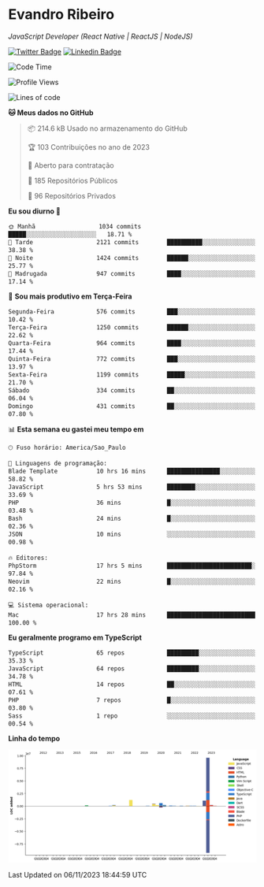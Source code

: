 # Evandro **Ribeiro**

*JavaScript Developer (React Native | ReactJS | NodeJS)*

[![Twitter Badge](https://img.shields.io/badge/-@ribeiroevandro-201B2D?style=flat-square&labelColor=201B2D&logo=twitter&logoColor=white&link=https://twitter.com/ribeiroevandro)](https://twitter.com/ribeiroevandro) 
[![Linkedin Badge](https://img.shields.io/badge/-Evandro%20Ribeiro-201B2D?style=flat-square&logo=Linkedin&logoColor=white&link=https://www.linkedin.com/in/ribeiroevandro)](https://www.linkedin.com/in/ribeiroevandro) 


<!--START_SECTION:waka-->
![Code Time](http://img.shields.io/badge/Code%20Time-3%2C522%20hrs%208%20mins-blue)

![Profile Views](http://img.shields.io/badge/Visualizac%C3%B5es%20do%20perfil-0-blue)

![Lines of code](https://img.shields.io/badge/Desde%20o%20Hello%20World%20eu%20escrevi-14.2%20million%20linhas%20de%20c%C3%B3digo-blue)

**🐱 Meus dados no GitHub** 

> 📦 214.6 kB Usado no armazenamento do GitHub 
 > 
> 🏆 103 Contribuições no ano de 2023
 > 
> 💼 Aberto para contratação
 > 
> 📜 185 Repositórios Públicos 
 > 
> 🔑 96 Repositórios Privados 
 > 
**Eu sou diurno 🐤** 

```text
🌞 Manhã                  1034 commits        █████░░░░░░░░░░░░░░░░░░░░   18.71 % 
🌆 Tarde                  2121 commits        ██████████░░░░░░░░░░░░░░░   38.38 % 
🌃 Noite                  1424 commits        ██████░░░░░░░░░░░░░░░░░░░   25.77 % 
🌙 Madrugada              947 commits         ████░░░░░░░░░░░░░░░░░░░░░   17.14 % 
```
📅 **Sou mais produtivo em Terça-Feira** 

```text
Segunda-Feira            576 commits         ███░░░░░░░░░░░░░░░░░░░░░░   10.42 % 
Terça-Feira              1250 commits        ██████░░░░░░░░░░░░░░░░░░░   22.62 % 
Quarta-Feira             964 commits         ████░░░░░░░░░░░░░░░░░░░░░   17.44 % 
Quinta-Feira             772 commits         ███░░░░░░░░░░░░░░░░░░░░░░   13.97 % 
Sexta-Feira              1199 commits        █████░░░░░░░░░░░░░░░░░░░░   21.70 % 
Sábado                   334 commits         ██░░░░░░░░░░░░░░░░░░░░░░░   06.04 % 
Domingo                  431 commits         ██░░░░░░░░░░░░░░░░░░░░░░░   07.80 % 
```


📊 **Esta semana eu gastei meu tempo em** 

```text
🕑︎ Fuso horário: America/Sao_Paulo

💬 Linguagens de programação: 
Blade Template           10 hrs 16 mins      ███████████████░░░░░░░░░░   58.82 % 
JavaScript               5 hrs 53 mins       ████████░░░░░░░░░░░░░░░░░   33.69 % 
PHP                      36 mins             █░░░░░░░░░░░░░░░░░░░░░░░░   03.48 % 
Bash                     24 mins             █░░░░░░░░░░░░░░░░░░░░░░░░   02.36 % 
JSON                     10 mins             ░░░░░░░░░░░░░░░░░░░░░░░░░   00.98 % 

🔥 Editores: 
PhpStorm                 17 hrs 5 mins       ████████████████████████░   97.84 % 
Neovim                   22 mins             █░░░░░░░░░░░░░░░░░░░░░░░░   02.16 % 

💻 Sistema operacional: 
Mac                      17 hrs 28 mins      █████████████████████████   100.00 % 
```

**Eu geralmente programo em TypeScript** 

```text
TypeScript               65 repos            █████████░░░░░░░░░░░░░░░░   35.33 % 
JavaScript               64 repos            █████████░░░░░░░░░░░░░░░░   34.78 % 
HTML                     14 repos            ██░░░░░░░░░░░░░░░░░░░░░░░   07.61 % 
PHP                      7 repos             █░░░░░░░░░░░░░░░░░░░░░░░░   03.80 % 
Sass                     1 repo              ░░░░░░░░░░░░░░░░░░░░░░░░░   00.54 % 
```



**Linha do tempo**

![Lines of Code chart](https://raw.githubusercontent.com/ribeiroevandro/ribeiroevandro/main/assets/bar_graph.png)


 Last Updated on 06/11/2023 18:44:59 UTC
<!--END_SECTION:waka-->
